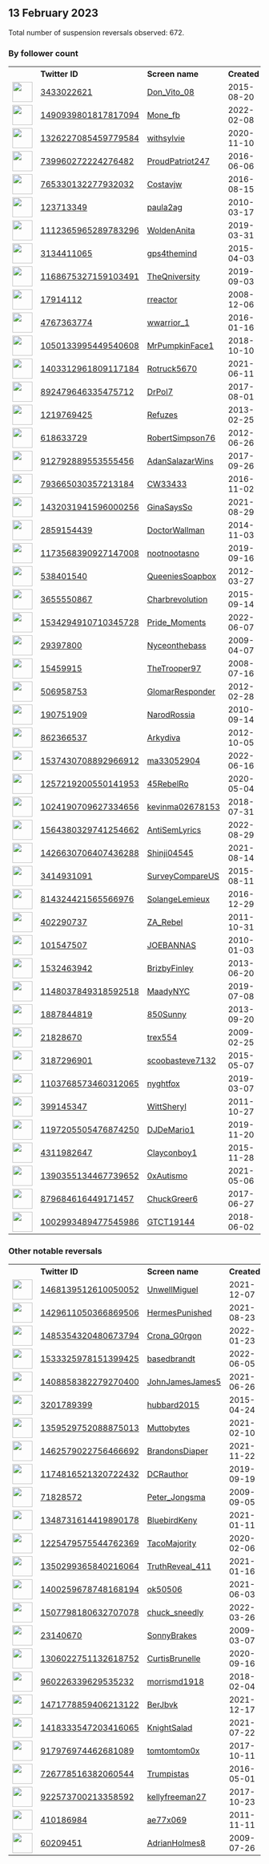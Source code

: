 
## 13 February 2023
Total number of suspension reversals observed: 672.

### By follower count
<table><tr><th></th><th align="left">Twitter ID</th><th align="left">Screen name</th>
<th align="left">Created</th><th align="left">Status</th><th align="left">Suspended</th><th align="left">Followers</th>
<tr><td><a href="https://pbs.twimg.com/profile_images/1080468905393639425/mQ_jZrU8_normal.jpg"><img src="https://pbs.twimg.com/profile_images/1080468905393639425/mQ_jZrU8_normal.jpg" width="40px" height="40px" align="center"/></a></td><td><a href="https://twitter.com/intent/user?user_id=3433022621">3433022621</a></td><td><a href="https://twitter.com/Don_Vito_08">Don_Vito_08</a></td><td>2015-08-20</td><td align="center"></td><td>2022-07-17</td><td>40199</td></tr>
<tr><td><a href="https://pbs.twimg.com/profile_images/1652240018709118977/p6InCJ5b_normal.jpg"><img src="https://pbs.twimg.com/profile_images/1652240018709118977/p6InCJ5b_normal.jpg" width="40px" height="40px" align="center"/></a></td><td><a href="https://twitter.com/intent/user?user_id=1490939801817817094">1490939801817817094</a></td><td><a href="https://twitter.com/Mone_fb">Mone_fb</a></td><td>2022-02-08</td><td align="center"></td><td>2022-12-28</td><td>39842</td></tr>
<tr><td><a href="https://pbs.twimg.com/profile_images/1653104197947265024/1EuDNQ91_normal.jpg"><img src="https://pbs.twimg.com/profile_images/1653104197947265024/1EuDNQ91_normal.jpg" width="40px" height="40px" align="center"/></a></td><td><a href="https://twitter.com/intent/user?user_id=1326227085459779584">1326227085459779584</a></td><td><a href="https://twitter.com/withsylvie">withsylvie</a></td><td>2020-11-10</td><td align="center"></td><td>2022-12-07</td><td>30893</td></tr>
<tr><td><a href="https://pbs.twimg.com/profile_images/1212918926432034816/Sv3loyOS_normal.jpg"><img src="https://pbs.twimg.com/profile_images/1212918926432034816/Sv3loyOS_normal.jpg" width="40px" height="40px" align="center"/></a></td><td><a href="https://twitter.com/intent/user?user_id=739960272224276482">739960272224276482</a></td><td><a href="https://twitter.com/ProudPatriot247">ProudPatriot247</a></td><td>2016-06-06</td><td align="center">🚫</td><td>2022-12-01</td><td>28180</td></tr>
<tr><td><a href="https://pbs.twimg.com/profile_images/812443448653381632/4nFGkuTg_normal.jpg"><img src="https://pbs.twimg.com/profile_images/812443448653381632/4nFGkuTg_normal.jpg" width="40px" height="40px" align="center"/></a></td><td><a href="https://twitter.com/intent/user?user_id=765330132277932032">765330132277932032</a></td><td><a href="https://twitter.com/Costavjw">Costavjw</a></td><td>2016-08-15</td><td align="center"></td><td>2022-10-24</td><td>24579</td></tr>
<tr><td><a href="https://pbs.twimg.com/profile_images/1375837109735538690/yc7VcvOq_normal.jpg"><img src="https://pbs.twimg.com/profile_images/1375837109735538690/yc7VcvOq_normal.jpg" width="40px" height="40px" align="center"/></a></td><td><a href="https://twitter.com/intent/user?user_id=123713349">123713349</a></td><td><a href="https://twitter.com/paula2ag">paula2ag</a></td><td>2010-03-17</td><td align="center"></td><td></td><td>21834</td></tr>
<tr><td><a href="https://pbs.twimg.com/profile_images/1638025683602657280/QRZkuE1h_normal.jpg"><img src="https://pbs.twimg.com/profile_images/1638025683602657280/QRZkuE1h_normal.jpg" width="40px" height="40px" align="center"/></a></td><td><a href="https://twitter.com/intent/user?user_id=1112365965289783296">1112365965289783296</a></td><td><a href="https://twitter.com/WoldenAnita">WoldenAnita</a></td><td>2019-03-31</td><td align="center"></td><td>2022-09-14</td><td>18327</td></tr>
<tr><td><a href="https://pbs.twimg.com/profile_images/1594916571624792064/5SEqydpb_normal.jpg"><img src="https://pbs.twimg.com/profile_images/1594916571624792064/5SEqydpb_normal.jpg" width="40px" height="40px" align="center"/></a></td><td><a href="https://twitter.com/intent/user?user_id=3134411065">3134411065</a></td><td><a href="https://twitter.com/gps4themind">gps4themind</a></td><td>2015-04-03</td><td align="center"></td><td>2022-12-03</td><td>17716</td></tr>
<tr><td><a href="https://pbs.twimg.com/profile_images/1222896248430022661/RwUQ2xXy_normal.png"><img src="https://pbs.twimg.com/profile_images/1222896248430022661/RwUQ2xXy_normal.png" width="40px" height="40px" align="center"/></a></td><td><a href="https://twitter.com/intent/user?user_id=1168675327159103491">1168675327159103491</a></td><td><a href="https://twitter.com/TheQniversity">TheQniversity</a></td><td>2019-09-03</td><td align="center"></td><td></td><td>17255</td></tr>
<tr><td><a href="https://pbs.twimg.com/profile_images/1509165191493304326/jdKzenht_normal.jpg"><img src="https://pbs.twimg.com/profile_images/1509165191493304326/jdKzenht_normal.jpg" width="40px" height="40px" align="center"/></a></td><td><a href="https://twitter.com/intent/user?user_id=17914112">17914112</a></td><td><a href="https://twitter.com/rreactor">rreactor</a></td><td>2008-12-06</td><td align="center"></td><td>2022-08-13</td><td>16848</td></tr>
<tr><td><a href="https://pbs.twimg.com/profile_images/1453763240173838339/4xcfP0yJ_normal.jpg"><img src="https://pbs.twimg.com/profile_images/1453763240173838339/4xcfP0yJ_normal.jpg" width="40px" height="40px" align="center"/></a></td><td><a href="https://twitter.com/intent/user?user_id=4767363774">4767363774</a></td><td><a href="https://twitter.com/wwarrior_1">wwarrior_1</a></td><td>2016-01-16</td><td align="center"></td><td>2022-10-16</td><td>15781</td></tr>
<tr><td><a href="https://pbs.twimg.com/profile_images/1654565033651871744/NPn4Z09F_normal.jpg"><img src="https://pbs.twimg.com/profile_images/1654565033651871744/NPn4Z09F_normal.jpg" width="40px" height="40px" align="center"/></a></td><td><a href="https://twitter.com/intent/user?user_id=1050133995449540608">1050133995449540608</a></td><td><a href="https://twitter.com/MrPumpkinFace1">MrPumpkinFace1</a></td><td>2018-10-10</td><td align="center"></td><td></td><td>12758</td></tr>
<tr><td><a href="https://pbs.twimg.com/profile_images/1625302942680027136/hsfuryFD_normal.jpg"><img src="https://pbs.twimg.com/profile_images/1625302942680027136/hsfuryFD_normal.jpg" width="40px" height="40px" align="center"/></a></td><td><a href="https://twitter.com/intent/user?user_id=1403312961809117184">1403312961809117184</a></td><td><a href="https://twitter.com/Rotruck5670">Rotruck5670</a></td><td>2021-06-11</td><td align="center"></td><td>2022-12-01</td><td>12601</td></tr>
<tr><td><a href="https://pbs.twimg.com/profile_images/1366850207753916428/cQMW-FZJ_normal.jpg"><img src="https://pbs.twimg.com/profile_images/1366850207753916428/cQMW-FZJ_normal.jpg" width="40px" height="40px" align="center"/></a></td><td><a href="https://twitter.com/intent/user?user_id=892479646335475712">892479646335475712</a></td><td><a href="https://twitter.com/DrPol7">DrPol7</a></td><td>2017-08-01</td><td align="center"></td><td>2022-08-04</td><td>12360</td></tr>
<tr><td><a href="https://pbs.twimg.com/profile_images/1353994387311755264/yl7fG0BR_normal.jpg"><img src="https://pbs.twimg.com/profile_images/1353994387311755264/yl7fG0BR_normal.jpg" width="40px" height="40px" align="center"/></a></td><td><a href="https://twitter.com/intent/user?user_id=1219769425">1219769425</a></td><td><a href="https://twitter.com/Refuzes">Refuzes</a></td><td>2013-02-25</td><td align="center"></td><td></td><td>11082</td></tr>
<tr><td><a href="https://pbs.twimg.com/profile_images/1625052757051822080/umq0HDYX_normal.jpg"><img src="https://pbs.twimg.com/profile_images/1625052757051822080/umq0HDYX_normal.jpg" width="40px" height="40px" align="center"/></a></td><td><a href="https://twitter.com/intent/user?user_id=618633729">618633729</a></td><td><a href="https://twitter.com/RobertSimpson76">RobertSimpson76</a></td><td>2012-06-26</td><td align="center"></td><td>2022-08-07</td><td>11051</td></tr>
<tr><td><a href="https://pbs.twimg.com/profile_images/1425220524297400323/a_xrSZhs_normal.jpg"><img src="https://pbs.twimg.com/profile_images/1425220524297400323/a_xrSZhs_normal.jpg" width="40px" height="40px" align="center"/></a></td><td><a href="https://twitter.com/intent/user?user_id=912792889553555456">912792889553555456</a></td><td><a href="https://twitter.com/AdanSalazarWins">AdanSalazarWins</a></td><td>2017-09-26</td><td align="center"></td><td>2022-05-04</td><td>10972</td></tr>
<tr><td><a href="https://pbs.twimg.com/profile_images/1632831875990319104/Q1EwKb-i_normal.jpg"><img src="https://pbs.twimg.com/profile_images/1632831875990319104/Q1EwKb-i_normal.jpg" width="40px" height="40px" align="center"/></a></td><td><a href="https://twitter.com/intent/user?user_id=793665030357213184">793665030357213184</a></td><td><a href="https://twitter.com/CW33433">CW33433</a></td><td>2016-11-02</td><td align="center"></td><td></td><td>10925</td></tr>
<tr><td><a href="https://pbs.twimg.com/profile_images/1432032174123929607/LbSj136x_normal.jpg"><img src="https://pbs.twimg.com/profile_images/1432032174123929607/LbSj136x_normal.jpg" width="40px" height="40px" align="center"/></a></td><td><a href="https://twitter.com/intent/user?user_id=1432031941596000256">1432031941596000256</a></td><td><a href="https://twitter.com/GinaSaysSo">GinaSaysSo</a></td><td>2021-08-29</td><td align="center"></td><td>2022-07-09</td><td>9176</td></tr>
<tr><td><a href="https://pbs.twimg.com/profile_images/529327847404351490/cqZo0CYj_normal.jpeg"><img src="https://pbs.twimg.com/profile_images/529327847404351490/cqZo0CYj_normal.jpeg" width="40px" height="40px" align="center"/></a></td><td><a href="https://twitter.com/intent/user?user_id=2859154439">2859154439</a></td><td><a href="https://twitter.com/DoctorWallman">DoctorWallman</a></td><td>2014-11-03</td><td align="center"></td><td>2022-12-10</td><td>8989</td></tr>
<tr><td><a href="https://pbs.twimg.com/profile_images/1363921008336502793/fMDMDfJp_normal.jpg"><img src="https://pbs.twimg.com/profile_images/1363921008336502793/fMDMDfJp_normal.jpg" width="40px" height="40px" align="center"/></a></td><td><a href="https://twitter.com/intent/user?user_id=1173568390927147008">1173568390927147008</a></td><td><a href="https://twitter.com/nootnootasno">nootnootasno</a></td><td>2019-09-16</td><td align="center"></td><td></td><td>8955</td></tr>
<tr><td><a href="https://pbs.twimg.com/profile_images/963961062923128832/0e2Nm8tg_normal.jpg"><img src="https://pbs.twimg.com/profile_images/963961062923128832/0e2Nm8tg_normal.jpg" width="40px" height="40px" align="center"/></a></td><td><a href="https://twitter.com/intent/user?user_id=538401540">538401540</a></td><td><a href="https://twitter.com/QueeniesSoapbox">QueeniesSoapbox</a></td><td>2012-03-27</td><td align="center">👋</td><td></td><td>8676</td></tr>
<tr><td><a href="https://pbs.twimg.com/profile_images/1631695183778594817/Ah4UJYMa_normal.jpg"><img src="https://pbs.twimg.com/profile_images/1631695183778594817/Ah4UJYMa_normal.jpg" width="40px" height="40px" align="center"/></a></td><td><a href="https://twitter.com/intent/user?user_id=3655550867">3655550867</a></td><td><a href="https://twitter.com/Charbrevolution">Charbrevolution</a></td><td>2015-09-14</td><td align="center"></td><td></td><td>8171</td></tr>
<tr><td><a href="https://pbs.twimg.com/profile_images/1634595633490276352/MPDSh8JU_normal.jpg"><img src="https://pbs.twimg.com/profile_images/1634595633490276352/MPDSh8JU_normal.jpg" width="40px" height="40px" align="center"/></a></td><td><a href="https://twitter.com/intent/user?user_id=1534294910710345728">1534294910710345728</a></td><td><a href="https://twitter.com/Pride_Moments">Pride_Moments</a></td><td>2022-06-07</td><td align="center">👋</td><td>2022-06-20</td><td>8159</td></tr>
<tr><td><a href="https://pbs.twimg.com/profile_images/1609909697141776386/dBI6LJKr_normal.jpg"><img src="https://pbs.twimg.com/profile_images/1609909697141776386/dBI6LJKr_normal.jpg" width="40px" height="40px" align="center"/></a></td><td><a href="https://twitter.com/intent/user?user_id=29397800">29397800</a></td><td><a href="https://twitter.com/Nyceonthebass">Nyceonthebass</a></td><td>2009-04-07</td><td align="center"></td><td>2023-02-04</td><td>7727</td></tr>
<tr><td><a href="https://pbs.twimg.com/profile_images/994265669070802944/qWSEE2rX_normal.jpg"><img src="https://pbs.twimg.com/profile_images/994265669070802944/qWSEE2rX_normal.jpg" width="40px" height="40px" align="center"/></a></td><td><a href="https://twitter.com/intent/user?user_id=15459915">15459915</a></td><td><a href="https://twitter.com/TheTrooper97">TheTrooper97</a></td><td>2008-07-16</td><td align="center"></td><td>2022-05-17</td><td>7424</td></tr>
<tr><td><a href="https://pbs.twimg.com/profile_images/1646983524715569153/ynLacqCe_normal.jpg"><img src="https://pbs.twimg.com/profile_images/1646983524715569153/ynLacqCe_normal.jpg" width="40px" height="40px" align="center"/></a></td><td><a href="https://twitter.com/intent/user?user_id=506958753">506958753</a></td><td><a href="https://twitter.com/GlomarResponder">GlomarResponder</a></td><td>2012-02-28</td><td align="center"></td><td></td><td>7330</td></tr>
<tr><td><a href="https://pbs.twimg.com/profile_images/1496239921140486146/RCtrU4_i_normal.jpg"><img src="https://pbs.twimg.com/profile_images/1496239921140486146/RCtrU4_i_normal.jpg" width="40px" height="40px" align="center"/></a></td><td><a href="https://twitter.com/intent/user?user_id=190751909">190751909</a></td><td><a href="https://twitter.com/NarodRossia">NarodRossia</a></td><td>2010-09-14</td><td align="center"></td><td>2022-07-13</td><td>7329</td></tr>
<tr><td><a href="https://pbs.twimg.com/profile_images/1625183922039537667/SXrxVP18_normal.jpg"><img src="https://pbs.twimg.com/profile_images/1625183922039537667/SXrxVP18_normal.jpg" width="40px" height="40px" align="center"/></a></td><td><a href="https://twitter.com/intent/user?user_id=862366537">862366537</a></td><td><a href="https://twitter.com/Arkydiva">Arkydiva</a></td><td>2012-10-05</td><td align="center"></td><td></td><td>6767</td></tr>
<tr><td><a href="https://pbs.twimg.com/profile_images/1537437583696834563/1ns0tsvt_normal.jpg"><img src="https://pbs.twimg.com/profile_images/1537437583696834563/1ns0tsvt_normal.jpg" width="40px" height="40px" align="center"/></a></td><td><a href="https://twitter.com/intent/user?user_id=1537430708892966912">1537430708892966912</a></td><td><a href="https://twitter.com/ma33052904">ma33052904</a></td><td>2022-06-16</td><td align="center"></td><td>2022-10-11</td><td>6744</td></tr>
<tr><td><a href="https://pbs.twimg.com/profile_images/1645147357044981761/h-5M33rT_normal.jpg"><img src="https://pbs.twimg.com/profile_images/1645147357044981761/h-5M33rT_normal.jpg" width="40px" height="40px" align="center"/></a></td><td><a href="https://twitter.com/intent/user?user_id=1257219200550141953">1257219200550141953</a></td><td><a href="https://twitter.com/45RebelRo">45RebelRo</a></td><td>2020-05-04</td><td align="center"></td><td>2022-08-17</td><td>6612</td></tr>
<tr><td><a href="https://pbs.twimg.com/profile_images/1553040156260720640/lfO8hJhB_normal.jpg"><img src="https://pbs.twimg.com/profile_images/1553040156260720640/lfO8hJhB_normal.jpg" width="40px" height="40px" align="center"/></a></td><td><a href="https://twitter.com/intent/user?user_id=1024190709627334656">1024190709627334656</a></td><td><a href="https://twitter.com/kevinma02678153">kevinma02678153</a></td><td>2018-07-31</td><td align="center"></td><td>2022-08-24</td><td>6442</td></tr>
<tr><td><a href="https://pbs.twimg.com/profile_images/1625817010637504513/gEQzhYid_normal.jpg"><img src="https://pbs.twimg.com/profile_images/1625817010637504513/gEQzhYid_normal.jpg" width="40px" height="40px" align="center"/></a></td><td><a href="https://twitter.com/intent/user?user_id=1564380329741254662">1564380329741254662</a></td><td><a href="https://twitter.com/AntiSemLyrics">AntiSemLyrics</a></td><td>2022-08-29</td><td align="center"></td><td>2022-09-02</td><td>6429</td></tr>
<tr><td><a href="https://pbs.twimg.com/profile_images/1648390082812948480/dHvagOIS_normal.jpg"><img src="https://pbs.twimg.com/profile_images/1648390082812948480/dHvagOIS_normal.jpg" width="40px" height="40px" align="center"/></a></td><td><a href="https://twitter.com/intent/user?user_id=1426630706407436288">1426630706407436288</a></td><td><a href="https://twitter.com/Shinji04545">Shinji04545</a></td><td>2021-08-14</td><td align="center"></td><td>2022-08-09</td><td>6408</td></tr>
<tr><td><a href="https://pbs.twimg.com/profile_images/1014875131859128320/5HO_CJ6G_normal.jpg"><img src="https://pbs.twimg.com/profile_images/1014875131859128320/5HO_CJ6G_normal.jpg" width="40px" height="40px" align="center"/></a></td><td><a href="https://twitter.com/intent/user?user_id=3414931091">3414931091</a></td><td><a href="https://twitter.com/SurveyCompareUS">SurveyCompareUS</a></td><td>2015-08-11</td><td align="center"></td><td>2023-02-02</td><td>6174</td></tr>
<tr><td><a href="https://pbs.twimg.com/profile_images/1647761613213126658/rW7ci6An_normal.jpg"><img src="https://pbs.twimg.com/profile_images/1647761613213126658/rW7ci6An_normal.jpg" width="40px" height="40px" align="center"/></a></td><td><a href="https://twitter.com/intent/user?user_id=814324421565566976">814324421565566976</a></td><td><a href="https://twitter.com/SolangeLemieux">SolangeLemieux</a></td><td>2016-12-29</td><td align="center"></td><td>2022-07-17</td><td>5737</td></tr>
<tr><td><a href="https://pbs.twimg.com/profile_images/1172828923371118592/g8rOUxSJ_normal.jpg"><img src="https://pbs.twimg.com/profile_images/1172828923371118592/g8rOUxSJ_normal.jpg" width="40px" height="40px" align="center"/></a></td><td><a href="https://twitter.com/intent/user?user_id=402290737">402290737</a></td><td><a href="https://twitter.com/ZA_Rebel">ZA_Rebel</a></td><td>2011-10-31</td><td align="center"></td><td></td><td>5642</td></tr>
<tr><td><a href="https://pbs.twimg.com/profile_images/1321461369733025793/7b9IiwXF_normal.jpg"><img src="https://pbs.twimg.com/profile_images/1321461369733025793/7b9IiwXF_normal.jpg" width="40px" height="40px" align="center"/></a></td><td><a href="https://twitter.com/intent/user?user_id=101547507">101547507</a></td><td><a href="https://twitter.com/JOEBANNAS">JOEBANNAS</a></td><td>2010-01-03</td><td align="center"></td><td></td><td>5559</td></tr>
<tr><td><a href="https://pbs.twimg.com/profile_images/1347772589624741889/idekL4cs_normal.jpg"><img src="https://pbs.twimg.com/profile_images/1347772589624741889/idekL4cs_normal.jpg" width="40px" height="40px" align="center"/></a></td><td><a href="https://twitter.com/intent/user?user_id=1532463942">1532463942</a></td><td><a href="https://twitter.com/BrizbyFinley">BrizbyFinley</a></td><td>2013-06-20</td><td align="center"></td><td>2022-03-04</td><td>5441</td></tr>
<tr><td><a href="https://pbs.twimg.com/profile_images/1630315777847881729/V3aZw5Va_normal.jpg"><img src="https://pbs.twimg.com/profile_images/1630315777847881729/V3aZw5Va_normal.jpg" width="40px" height="40px" align="center"/></a></td><td><a href="https://twitter.com/intent/user?user_id=1148037849318592518">1148037849318592518</a></td><td><a href="https://twitter.com/MaadyNYC">MaadyNYC</a></td><td>2019-07-08</td><td align="center">🔒</td><td></td><td>5406</td></tr>
<tr><td><a href="https://pbs.twimg.com/profile_images/378800000484293408/70d425e944b50df702acfe192f3471c8_normal.jpeg"><img src="https://pbs.twimg.com/profile_images/378800000484293408/70d425e944b50df702acfe192f3471c8_normal.jpeg" width="40px" height="40px" align="center"/></a></td><td><a href="https://twitter.com/intent/user?user_id=1887844819">1887844819</a></td><td><a href="https://twitter.com/850Sunny">850Sunny</a></td><td>2013-09-20</td><td align="center"></td><td>2022-07-17</td><td>5388</td></tr>
<tr><td><a href="https://pbs.twimg.com/profile_images/1080636740/37654_1333624380536_1228835677_30771381_7478999_n_normal.jpg"><img src="https://pbs.twimg.com/profile_images/1080636740/37654_1333624380536_1228835677_30771381_7478999_n_normal.jpg" width="40px" height="40px" align="center"/></a></td><td><a href="https://twitter.com/intent/user?user_id=21828670">21828670</a></td><td><a href="https://twitter.com/trex554">trex554</a></td><td>2009-02-25</td><td align="center"></td><td>2022-06-24</td><td>5374</td></tr>
<tr><td><a href="https://pbs.twimg.com/profile_images/1625358263331041280/_Cp-KDeO_normal.jpg"><img src="https://pbs.twimg.com/profile_images/1625358263331041280/_Cp-KDeO_normal.jpg" width="40px" height="40px" align="center"/></a></td><td><a href="https://twitter.com/intent/user?user_id=3187296901">3187296901</a></td><td><a href="https://twitter.com/scoobasteve7132">scoobasteve7132</a></td><td>2015-05-07</td><td align="center"></td><td></td><td>5322</td></tr>
<tr><td><a href="https://pbs.twimg.com/profile_images/1112820681778053120/pfS--VPG_normal.jpg"><img src="https://pbs.twimg.com/profile_images/1112820681778053120/pfS--VPG_normal.jpg" width="40px" height="40px" align="center"/></a></td><td><a href="https://twitter.com/intent/user?user_id=1103768573460312065">1103768573460312065</a></td><td><a href="https://twitter.com/nyghtfox">nyghtfox</a></td><td>2019-03-07</td><td align="center"></td><td></td><td>5278</td></tr>
<tr><td><a href="https://pbs.twimg.com/profile_images/1324895256320503810/kZok1-YN_normal.jpg"><img src="https://pbs.twimg.com/profile_images/1324895256320503810/kZok1-YN_normal.jpg" width="40px" height="40px" align="center"/></a></td><td><a href="https://twitter.com/intent/user?user_id=399145347">399145347</a></td><td><a href="https://twitter.com/WittSheryl">WittSheryl</a></td><td>2011-10-27</td><td align="center"></td><td>2022-07-22</td><td>5225</td></tr>
<tr><td><a href="https://pbs.twimg.com/profile_images/1219975223258251264/1gyJcQ1K_normal.png"><img src="https://pbs.twimg.com/profile_images/1219975223258251264/1gyJcQ1K_normal.png" width="40px" height="40px" align="center"/></a></td><td><a href="https://twitter.com/intent/user?user_id=1197205505476874250">1197205505476874250</a></td><td><a href="https://twitter.com/DJDeMario1">DJDeMario1</a></td><td>2019-11-20</td><td align="center"></td><td>2022-04-25</td><td>5051</td></tr>
<tr><td><a href="https://pbs.twimg.com/profile_images/992830677849587712/dljtEH9N_normal.jpg"><img src="https://pbs.twimg.com/profile_images/992830677849587712/dljtEH9N_normal.jpg" width="40px" height="40px" align="center"/></a></td><td><a href="https://twitter.com/intent/user?user_id=4311982647">4311982647</a></td><td><a href="https://twitter.com/Clayconboy1">Clayconboy1</a></td><td>2015-11-28</td><td align="center"></td><td>2022-07-13</td><td>4946</td></tr>
<tr><td><a href="https://pbs.twimg.com/profile_images/1644444736130801668/mqdkyoyQ_normal.jpg"><img src="https://pbs.twimg.com/profile_images/1644444736130801668/mqdkyoyQ_normal.jpg" width="40px" height="40px" align="center"/></a></td><td><a href="https://twitter.com/intent/user?user_id=1390355134467739652">1390355134467739652</a></td><td><a href="https://twitter.com/0xAutismo">0xAutismo</a></td><td>2021-05-06</td><td align="center"></td><td>2022-07-24</td><td>4945</td></tr>
<tr><td><a href="https://pbs.twimg.com/profile_images/1315841513516134401/Rf0LbLkI_normal.jpg"><img src="https://pbs.twimg.com/profile_images/1315841513516134401/Rf0LbLkI_normal.jpg" width="40px" height="40px" align="center"/></a></td><td><a href="https://twitter.com/intent/user?user_id=879684616449171457">879684616449171457</a></td><td><a href="https://twitter.com/ChuckGreer6">ChuckGreer6</a></td><td>2017-06-27</td><td align="center"></td><td></td><td>4873</td></tr>
<tr><td><a href="https://pbs.twimg.com/profile_images/1626277751354273793/bs0PL4Pz_normal.jpg"><img src="https://pbs.twimg.com/profile_images/1626277751354273793/bs0PL4Pz_normal.jpg" width="40px" height="40px" align="center"/></a></td><td><a href="https://twitter.com/intent/user?user_id=1002993489477545986">1002993489477545986</a></td><td><a href="https://twitter.com/GTCT19144">GTCT19144</a></td><td>2018-06-02</td><td align="center"></td><td></td><td>4862</td></tr>
</table>

### Other notable reversals
<table><tr><th></th><th align="left">Twitter ID</th><th align="left">Screen name</th>
<th align="left">Created</th><th align="left">Status</th><th align="left">Suspended</th><th align="left">Followers</th>
<tr><td><a href="https://pbs.twimg.com/profile_images/1624971219039666181/YQgEoddd_normal.jpg"><img src="https://pbs.twimg.com/profile_images/1624971219039666181/YQgEoddd_normal.jpg" width="40px" height="40px" align="center"/></a></td><td><a href="https://twitter.com/intent/user?user_id=1468139512610050052">1468139512610050052</a></td><td><a href="https://twitter.com/UnwellMiguel">UnwellMiguel</a></td><td>2021-12-07</td><td align="center"></td><td>2022-05-22</td><td>3246</td></tr>
<tr><td><a href="https://pbs.twimg.com/profile_images/1630671483214221312/aVq6Tr--_normal.jpg"><img src="https://pbs.twimg.com/profile_images/1630671483214221312/aVq6Tr--_normal.jpg" width="40px" height="40px" align="center"/></a></td><td><a href="https://twitter.com/intent/user?user_id=1429611050366869506">1429611050366869506</a></td><td><a href="https://twitter.com/HermesPunished">HermesPunished</a></td><td>2021-08-23</td><td align="center">🔒</td><td>2022-03-11</td><td>2876</td></tr>
<tr><td><a href="https://pbs.twimg.com/profile_images/1485354737490964482/aAwfqTGw_normal.jpg"><img src="https://pbs.twimg.com/profile_images/1485354737490964482/aAwfqTGw_normal.jpg" width="40px" height="40px" align="center"/></a></td><td><a href="https://twitter.com/intent/user?user_id=1485354320480673794">1485354320480673794</a></td><td><a href="https://twitter.com/Crona_G0rgon">Crona_G0rgon</a></td><td>2022-01-23</td><td align="center">🚫</td><td>2022-08-05</td><td>895</td></tr>
<tr><td><a href="https://pbs.twimg.com/profile_images/1648717801501204480/cvNt4uoc_normal.jpg"><img src="https://pbs.twimg.com/profile_images/1648717801501204480/cvNt4uoc_normal.jpg" width="40px" height="40px" align="center"/></a></td><td><a href="https://twitter.com/intent/user?user_id=1533325978151399425">1533325978151399425</a></td><td><a href="https://twitter.com/basedbrandt">basedbrandt</a></td><td>2022-06-05</td><td align="center"></td><td>2022-10-30</td><td>1827</td></tr>
<tr><td><a href="https://pbs.twimg.com/profile_images/1408858480618967047/YtDQXTCp_normal.jpg"><img src="https://pbs.twimg.com/profile_images/1408858480618967047/YtDQXTCp_normal.jpg" width="40px" height="40px" align="center"/></a></td><td><a href="https://twitter.com/intent/user?user_id=1408858382279270400">1408858382279270400</a></td><td><a href="https://twitter.com/JohnJamesJames5">JohnJamesJames5</a></td><td>2021-06-26</td><td align="center"></td><td>2022-04-08</td><td>37</td></tr>
<tr><td><a href="https://pbs.twimg.com/profile_images/937845813404766208/vi9QfUy4_normal.jpg"><img src="https://pbs.twimg.com/profile_images/937845813404766208/vi9QfUy4_normal.jpg" width="40px" height="40px" align="center"/></a></td><td><a href="https://twitter.com/intent/user?user_id=3201789399">3201789399</a></td><td><a href="https://twitter.com/hubbard2015">hubbard2015</a></td><td>2015-04-24</td><td align="center"></td><td>2022-12-10</td><td>3036</td></tr>
<tr><td><a href="https://pbs.twimg.com/profile_images/1523095730730463232/fiMSX0Pc_normal.jpg"><img src="https://pbs.twimg.com/profile_images/1523095730730463232/fiMSX0Pc_normal.jpg" width="40px" height="40px" align="center"/></a></td><td><a href="https://twitter.com/intent/user?user_id=1359529752088875013">1359529752088875013</a></td><td><a href="https://twitter.com/Muttobytes">Muttobytes</a></td><td>2021-02-10</td><td align="center"></td><td>2023-01-18</td><td>364</td></tr>
<tr><td><a href="https://pbs.twimg.com/profile_images/1625588407987757057/szo-TKzR_normal.jpg"><img src="https://pbs.twimg.com/profile_images/1625588407987757057/szo-TKzR_normal.jpg" width="40px" height="40px" align="center"/></a></td><td><a href="https://twitter.com/intent/user?user_id=1462579022756466692">1462579022756466692</a></td><td><a href="https://twitter.com/BrandonsDiaper">BrandonsDiaper</a></td><td>2021-11-22</td><td align="center"></td><td>2022-09-29</td><td>1636</td></tr>
<tr><td><a href="https://pbs.twimg.com/profile_images/1500622032697917442/1T3RpxVO_normal.jpg"><img src="https://pbs.twimg.com/profile_images/1500622032697917442/1T3RpxVO_normal.jpg" width="40px" height="40px" align="center"/></a></td><td><a href="https://twitter.com/intent/user?user_id=1174816521320722432">1174816521320722432</a></td><td><a href="https://twitter.com/DCRauthor">DCRauthor</a></td><td>2019-09-19</td><td align="center"></td><td>2022-05-04</td><td>875</td></tr>
<tr><td><a href="https://pbs.twimg.com/profile_images/1643506609442770944/kHycFRyk_normal.jpg"><img src="https://pbs.twimg.com/profile_images/1643506609442770944/kHycFRyk_normal.jpg" width="40px" height="40px" align="center"/></a></td><td><a href="https://twitter.com/intent/user?user_id=71828572">71828572</a></td><td><a href="https://twitter.com/Peter_Jongsma">Peter_Jongsma</a></td><td>2009-09-05</td><td align="center">🔒</td><td>2022-11-17</td><td>1505</td></tr>
<tr><td><a href="https://pbs.twimg.com/profile_images/1348732388197756935/4fl__g-8_normal.jpg"><img src="https://pbs.twimg.com/profile_images/1348732388197756935/4fl__g-8_normal.jpg" width="40px" height="40px" align="center"/></a></td><td><a href="https://twitter.com/intent/user?user_id=1348731614419890178">1348731614419890178</a></td><td><a href="https://twitter.com/BluebirdKeny">BluebirdKeny</a></td><td>2021-01-11</td><td align="center"></td><td>2022-12-15</td><td>617</td></tr>
<tr><td><a href="https://pbs.twimg.com/profile_images/1480981329114247171/avri48iB_normal.jpg"><img src="https://pbs.twimg.com/profile_images/1480981329114247171/avri48iB_normal.jpg" width="40px" height="40px" align="center"/></a></td><td><a href="https://twitter.com/intent/user?user_id=1225479575544762369">1225479575544762369</a></td><td><a href="https://twitter.com/TacoMajority">TacoMajority</a></td><td>2020-02-06</td><td align="center"></td><td>2022-09-15</td><td>213</td></tr>
<tr><td><a href="https://pbs.twimg.com/profile_images/1524605015125630982/vcdYSE8s_normal.jpg"><img src="https://pbs.twimg.com/profile_images/1524605015125630982/vcdYSE8s_normal.jpg" width="40px" height="40px" align="center"/></a></td><td><a href="https://twitter.com/intent/user?user_id=1350299365840216064">1350299365840216064</a></td><td><a href="https://twitter.com/TruthReveal_411">TruthReveal_411</a></td><td>2021-01-16</td><td align="center"></td><td>2023-01-18</td><td>421</td></tr>
<tr><td><a href="https://pbs.twimg.com/profile_images/1645581078520909826/hs__CFjE_normal.jpg"><img src="https://pbs.twimg.com/profile_images/1645581078520909826/hs__CFjE_normal.jpg" width="40px" height="40px" align="center"/></a></td><td><a href="https://twitter.com/intent/user?user_id=1400259678748168194">1400259678748168194</a></td><td><a href="https://twitter.com/ok50506">ok50506</a></td><td>2021-06-03</td><td align="center">🔒</td><td>2022-04-26</td><td>87</td></tr>
<tr><td><a href="https://pbs.twimg.com/profile_images/1633968831835062272/wJCilQOK_normal.jpg"><img src="https://pbs.twimg.com/profile_images/1633968831835062272/wJCilQOK_normal.jpg" width="40px" height="40px" align="center"/></a></td><td><a href="https://twitter.com/intent/user?user_id=1507798180632707078">1507798180632707078</a></td><td><a href="https://twitter.com/chuck_sneedly">chuck_sneedly</a></td><td>2022-03-26</td><td align="center"></td><td>2022-07-29</td><td>321</td></tr>
<tr><td><a href="https://pbs.twimg.com/profile_images/1649787611995570177/TdVRw7ap_normal.jpg"><img src="https://pbs.twimg.com/profile_images/1649787611995570177/TdVRw7ap_normal.jpg" width="40px" height="40px" align="center"/></a></td><td><a href="https://twitter.com/intent/user?user_id=23140670">23140670</a></td><td><a href="https://twitter.com/SonnyBrakes">SonnyBrakes</a></td><td>2009-03-07</td><td align="center"></td><td>2022-08-16</td><td>1410</td></tr>
<tr><td><a href="https://pbs.twimg.com/profile_images/1542879717250015233/5d65Ie98_normal.jpg"><img src="https://pbs.twimg.com/profile_images/1542879717250015233/5d65Ie98_normal.jpg" width="40px" height="40px" align="center"/></a></td><td><a href="https://twitter.com/intent/user?user_id=1306022751132618752">1306022751132618752</a></td><td><a href="https://twitter.com/CurtisBrunelle">CurtisBrunelle</a></td><td>2020-09-16</td><td align="center"></td><td>2022-09-20</td><td>2117</td></tr>
<tr><td><a href="https://pbs.twimg.com/profile_images/1119559800780726273/-IxZcyZD_normal.png"><img src="https://pbs.twimg.com/profile_images/1119559800780726273/-IxZcyZD_normal.png" width="40px" height="40px" align="center"/></a></td><td><a href="https://twitter.com/intent/user?user_id=960226339629535232">960226339629535232</a></td><td><a href="https://twitter.com/morrismd1918">morrismd1918</a></td><td>2018-02-04</td><td align="center"></td><td>2022-10-22</td><td>3727</td></tr>
<tr><td><a href="https://pbs.twimg.com/profile_images/1649112968481603592/Peo38ZSp_normal.jpg"><img src="https://pbs.twimg.com/profile_images/1649112968481603592/Peo38ZSp_normal.jpg" width="40px" height="40px" align="center"/></a></td><td><a href="https://twitter.com/intent/user?user_id=1471778859406213122">1471778859406213122</a></td><td><a href="https://twitter.com/BerJbvk">BerJbvk</a></td><td>2021-12-17</td><td align="center"></td><td>2022-10-01</td><td>29</td></tr>
<tr><td><a href="https://pbs.twimg.com/profile_images/1636832719521890308/XonJYkQ3_normal.jpg"><img src="https://pbs.twimg.com/profile_images/1636832719521890308/XonJYkQ3_normal.jpg" width="40px" height="40px" align="center"/></a></td><td><a href="https://twitter.com/intent/user?user_id=1418333547203416065">1418333547203416065</a></td><td><a href="https://twitter.com/KnightSalad">KnightSalad</a></td><td>2021-07-22</td><td align="center"></td><td>2022-10-12</td><td>64</td></tr>
<tr><td><a href="https://pbs.twimg.com/profile_images/1565376093133078529/c7X7fgJ2_normal.jpg"><img src="https://pbs.twimg.com/profile_images/1565376093133078529/c7X7fgJ2_normal.jpg" width="40px" height="40px" align="center"/></a></td><td><a href="https://twitter.com/intent/user?user_id=917976974462681089">917976974462681089</a></td><td><a href="https://twitter.com/tomtomtom0x">tomtomtom0x</a></td><td>2017-10-11</td><td align="center"></td><td>2023-01-25</td><td>1272</td></tr>
<tr><td><a href="https://pbs.twimg.com/profile_images/819717417886711809/Ym2MIW_s_normal.jpg"><img src="https://pbs.twimg.com/profile_images/819717417886711809/Ym2MIW_s_normal.jpg" width="40px" height="40px" align="center"/></a></td><td><a href="https://twitter.com/intent/user?user_id=726778516382060544">726778516382060544</a></td><td><a href="https://twitter.com/Trumpistas">Trumpistas</a></td><td>2016-05-01</td><td align="center"></td><td>2022-10-26</td><td>245</td></tr>
<tr><td><a href="https://pbs.twimg.com/profile_images/1540404565375209472/I7Bj6Aq7_normal.jpg"><img src="https://pbs.twimg.com/profile_images/1540404565375209472/I7Bj6Aq7_normal.jpg" width="40px" height="40px" align="center"/></a></td><td><a href="https://twitter.com/intent/user?user_id=922573700213358592">922573700213358592</a></td><td><a href="https://twitter.com/kellyfreeman27">kellyfreeman27</a></td><td>2017-10-23</td><td align="center"></td><td>2022-10-29</td><td>45</td></tr>
<tr><td><a href="https://pbs.twimg.com/profile_images/1552078642297163777/zBSGdsv5_normal.jpg"><img src="https://pbs.twimg.com/profile_images/1552078642297163777/zBSGdsv5_normal.jpg" width="40px" height="40px" align="center"/></a></td><td><a href="https://twitter.com/intent/user?user_id=410186984">410186984</a></td><td><a href="https://twitter.com/ae77x069">ae77x069</a></td><td>2011-11-11</td><td align="center"></td><td>2022-07-31</td><td>97</td></tr>
<tr><td><a href="https://pbs.twimg.com/profile_images/1490642728220303361/lCvUVpMt_normal.jpg"><img src="https://pbs.twimg.com/profile_images/1490642728220303361/lCvUVpMt_normal.jpg" width="40px" height="40px" align="center"/></a></td><td><a href="https://twitter.com/intent/user?user_id=60209451">60209451</a></td><td><a href="https://twitter.com/AdrianHolmes8">AdrianHolmes8</a></td><td>2009-07-26</td><td align="center"></td><td>2022-10-25</td><td>752</td></tr>
</table>
